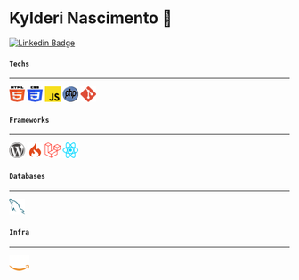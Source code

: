 # Kylderi Nascimento 👋

[![Linkedin Badge](https://img.shields.io/badge/-LinkedIn-blue?style=flat-square&logo=Linkedin&logoColor=white&link=https://www.linkedin.com/in/kylderi-nascimento/)](https://www.linkedin.com/in/kylderi-nascimento/)

#### <code>Techs</code>
---
<a title="HTML5" href="#"><img src="others/img/html5.svg" alt="HTML" width="28px" height="28px"></a>
<a title="CSS3" href="#"><img src="others/img/css3.svg" alt="CSS" width="28px" height="28px"></a>
<a title="JavaScript" href="#"><img src="others/img/js.svg" alt="JavaScript" width="28px" height="28px"></a>
<a title="PHP" href="#"><img src="others/img/php.svg" alt="PHP" width="28px" height="28px"></a>
<a title="Git" href="#"><img src="others/img/git.svg" alt="Git" width="28px" height="28px"></a>

#### <code>Frameworks</code>
---
<a title="WordPress" href="#"><img src="others/img/wordpress.svg" alt="WordPress" width="28px" height="28px"></a>
<a title="CodeIgniter" href="#"><img src="others/img/codeigniter.png" alt="CodeIgniter" width="28px" height="28px"></a>
<a title="Laravel" href="#"><img src="others/img/laravel.svg" alt="Laravel" width="28px" height="28px"></a>
<a title="React" href="#"><img src="others/img/react.svg" alt="React" width="28px" height="28px"></a>

#### <code>Databases</code>
---
<a title="MySQL" href="#"><img src="others/img/mysql.svg" alt="MySQL" width="28px" height="28px"></a>

#### <code>Infra</code>
---
<a title="AWS" href="#"><img src="others/img/aws.png" alt="AWS" width="36px" height="28px"></a>
